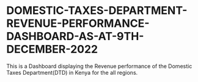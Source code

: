 # DOMESTIC-TAXES-DEPARTMENT-REVENUE-PERFORMANCE-DASHBOARD-AS-AT-9TH-DECEMBER-2022
This is a Dashboard displaying the Revenue performance of the Domestic Taxes Department(DTD) in Kenya for the all regions.
